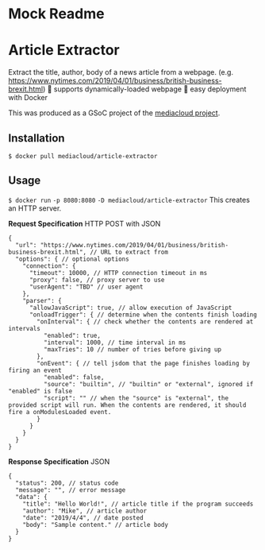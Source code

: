 # Mock Readme

# Article Extractor

Extract the title, author, body of a news article from a webpage. (e.g. https://www.nytimes.com/2019/04/01/business/british-business-brexit.html)
🌟 supports dynamically-loaded webpage
🌟 easy deployment with Docker

This was produced as a GSoC project of the [mediacloud project](https://mediacloud.org/). 

## Installation

`$ docker pull mediacloud/article-extractor`

## Usage

`$ docker run` `-p 8080:8080` `-D mediacloud/article-extractor`
This creates an HTTP server. 

**Request Specification**
 HTTP POST with JSON
 

    {
      "url": "https://www.nytimes.com/2019/04/01/business/british-business-brexit.html", // URL to extract from
      "options": { // optional options
        "connection": {
          "timeout": 10000, // HTTP connection timeout in ms
          "proxy": false, // proxy server to use
          "userAgent": "TBD" // user agent
        },
        "parser": {
          "allowJavaScript": true, // allow execution of JavaScript
          "onloadTrigger": { // determine when the contents finish loading
            "onInterval": { // check whether the contents are rendered at intervals
              "enabled": true,
              "interval": 1000, // time interval in ms
              "maxTries": 10 // number of tries before giving up
            },
            "onEvent": { // tell jsdom that the page finishes loading by firing an event
              "enabled": false,
              "source": "builtin", // "builtin" or "external", ignored if "enabled" is false
              "script": "" // when the "source" is "external", the provided script will run. When the contents are rendered, it should fire a onModulesLoaded event.
            }
          }
        }
      }
    }


 
 **Response** **Specification**
 JSON
 

    {
      "status": 200, // status code
      "message": "", // error message
      "data": {
        "title": "Hello World!", // article title if the program succeeds
        "author": "Mike", // article author
        "date": "2019/4/4", // date posted
        "body": "Sample content." // article body
      }
    } 

